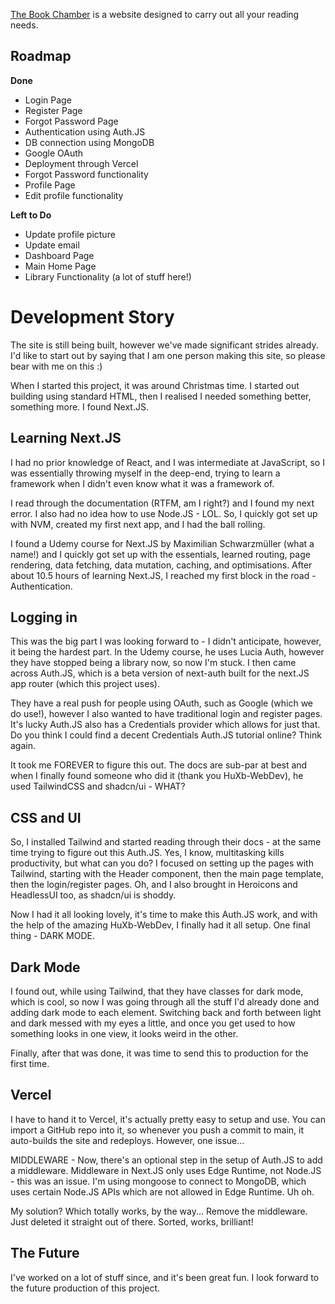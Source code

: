 [The Book Chamber](https://www.book-chamber.com) is a website designed to carry out all your reading needs.

## Roadmap

**Done**
- Login Page
- Register Page
- Forgot Password Page
- Authentication using Auth.JS
- DB connection using MongoDB
- Google OAuth
- Deployment through Vercel
- Forgot Password functionality
- Profile Page
- Edit profile functionality

**Left to Do**
- Update profile picture
- Update email
- Dashboard Page
- Main Home Page
- Library Functionality (a lot of stuff here!)

# Development Story

The site is still being built, however we've made significant strides already. I'd like to start out by saying that I am one person making this site, so please bear with me on this :)

When I started this project, it was around Christmas time. I started out building using standard HTML, then I realised I needed something better, something more. I found Next.JS.

## Learning Next.JS

I had no prior knowledge of React, and I was intermediate at JavaScript, so I was essentially throwing myself in the deep-end, trying to learn a framework when I didn't even know what it was a framework of.

I read through the documentation (RTFM, am I right?) and I found my next error. I also had no idea how to use Node.JS - LOL. So, I quickly got set up with NVM, created my first next app, and I had the ball rolling.

I found a Udemy course for Next.JS by Maximilian Schwarzmüller (what a name!) and I quickly got set up with the essentials, learned routing, page rendering, data fetching, data mutation, caching, and optimisations. After about 10.5 hours of learning Next.JS, I reached my first block in the road - Authentication.

## Logging in

This was the big part I was looking forward to - I didn't anticipate, however, it being the hardest part. In the Udemy course, he uses Lucia Auth, however they have stopped being a library now, so now I'm stuck. I then came across Auth.JS, which is a beta version of next-auth built for the next.JS app router (which this project uses).

They have a real push for people using OAuth, such as Google (which we do use!), however I also wanted to have traditional login and register pages. It's lucky Auth.JS also has a Credentials provider which allows for just that. Do you think I could find a decent Credentials Auth.JS tutorial online? Think again.

It took me FOREVER to figure this out. The docs are sub-par at best and when I finally found someone who did it (thank you HuXb-WebDev), he used TailwindCSS and shadcn/ui - WHAT?

## CSS and UI

So, I installed Tailwind and started reading through their docs - at the same time trying to figure out this Auth.JS. Yes, I know, multitasking kills productivity, but what can you do? I focused on setting up the pages with Tailwind, starting with the Header component, then the main page template, then the login/register pages. Oh, and I also brought in Heroicons and HeadlessUI too, as shadcn/ui is shoddy.

Now I had it all looking lovely, it's time to make this Auth.JS work, and with the help of the amazing HuXb-WebDev, I finally had it all setup. One final thing - DARK MODE.

## Dark Mode

I found out, while using Tailwind, that they have classes for dark mode, which is cool, so now I was going through all the stuff I'd already done and adding dark mode to each element. Switching back and forth between light and dark messed with my eyes a little, and once you get used to how something looks in one view, it looks weird in the other.

Finally, after that was done, it was time to send this to production for the first time.

## Vercel

I have to hand it to Vercel, it's actually pretty easy to setup and use. You can import a GitHub repo into it, so whenever you push a commit to main, it auto-builds the site and redeploys. However, one issue...

MIDDLEWARE - Now, there's an optional step in the setup of Auth.JS to add a middleware. Middleware in Next.JS only uses Edge Runtime, not Node.JS - this was an issue. I'm using mongoose to connect to MongoDB, which uses certain Node.JS APIs which are not allowed in Edge Runtime. Uh oh.

My solution? Which totally works, by the way... Remove the middleware. Just deleted it straight out of there. Sorted, works, brilliant!

## The Future

I've worked on a lot of stuff since, and it's been great fun. I look forward to the future production of this project.